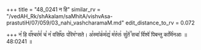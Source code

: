 +++
title = "48_0241 न हि"
similar_rv = "/vedAH_Rk/shAkalam/saMhitA/vishvAsa-prastutiH/07/059/03_nahi_vashcharamaM.md"
edit_distance_to_rv = 0.072

+++
न꣡ हि व꣢꣯श्चर꣣मं꣢ च꣣ न꣡ वसि꣢꣯ष्ठः प꣣रिम꣡ꣳसते। अ꣣स्मा꣡क꣢म꣣द्य꣢ म꣣रु꣡तः꣢ सु꣣ते꣢꣫ सचा꣣ वि꣡श्वे꣢ पिबन्तु का꣣मि꣡नआः ॥ 48:0241 ॥

<div class="js_include " url="/vedAH_Rk/shAkalam/saMhitA/vishvAsa-prastutiH/07/059/03_nahi_vashcharamaM.md"  newLevelForH1="2" title="विश्वास-शाकल-प्रस्तुतिः"  > </div>